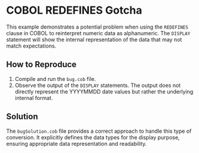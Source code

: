# COBOL REDEFINES Gotcha

This example demonstrates a potential problem when using the `REDEFINES` clause in COBOL to reinterpret numeric data as alphanumeric.  The `DISPLAY` statement will show the internal representation of the data that may not match expectations.

## How to Reproduce

1. Compile and run the `bug.cob` file.
2. Observe the output of the `DISPLAY` statements.  The output does not directly represent the YYYYMMDD date values but rather the underlying internal format.

## Solution

The `bugSolution.cob` file provides a correct approach to handle this type of conversion.  It explicitly defines the data types for the display purpose, ensuring appropriate data representation and readability.